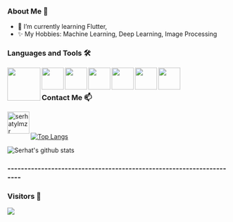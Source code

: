 ### About Me 👋

<!--
**serhatylmzr/serhatylmzr** is a ✨ _special_ ✨ repository because its `README.md` (this file) appears on your GitHub profile.
-->

- 🌱 I’m currently learning Flutter,
- ✨ My Hobbies: Machine Learning, Deep Learning, Image Processing

### Languages and Tools :hammer_and_wrench:
<img align = "left" width = "75px" src="https://upload.wikimedia.org/wikipedia/commons/thumb/f/fe/Dart_programming_language_logo.svg/1024px-Dart_programming_language_logo.svg.png"/>
<img align = "left" width = "50px" src="https://i.pinimg.com/originals/4e/74/7c/4e747c82368d9681b75d54f56319dae7.png"/>
<img align = "left" width = "50px" src="https://image.flaticon.com/icons/png/512/906/906324.png"/>
<img align = "left" width = "50px" src="https://cdn.icon-icons.com/icons2/2107/PNG/512/file_type_flutter_icon_130599.png"/>
<img align = "left" width = "50px" src="https://www.cdslab.org/recipes/images/C.png"/>
<img align = "left" width = "50px" src="https://seeklogo.com/images/C/c-sharp-c-logo-02F17714BA-seeklogo.com.png"/>
<img align = "left" width = "50px" src="https://camo.githubusercontent.com/1e5dbc520321b96fed91f0100bc55cfcf6a6f506/68747470733a2f2f7777772e766563746f726c6f676f2e7a6f6e652f6c6f676f732f6a6176612f6a6176612d69636f6e2e737667"/>

<br>
<br>

### Contact Me :mailbox:
[<img align = "left" alt="serhatylmzr" width = "50px" src="https://image.flaticon.com/icons/png/512/61/61109.png"/>][LinkedIn]
<br>
<br>


[![Top Langs](https://github-readme-stats.vercel.app/api/top-langs/?username=serhatylmzr&layout=compact)](https://github.com/serhatylmzr/github-readme-stats)

![Serhat's github stats](https://github-readme-stats.vercel.app/api?username=serhatylmzr&show_icons=true&theme=dark)

### ---------------------------------------------------------------------

### Visitors :speech_balloon:
![](https://komarev.com/ghpvc/?username=serhatylmzr)


[LinkedIn]: https://www.linkedin.com/in/serhat-yilmazer/
